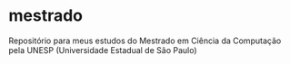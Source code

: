 # mestrado
Repositório para meus estudos do Mestrado em Ciência da Computação pela UNESP (Universidade Estadual de São Paulo)

